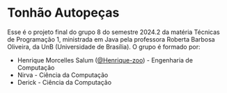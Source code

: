 # Tonhão Autopeças
Esse é o projeto final do grupo 8 do semestre 2024.2 da matéria Técnicas de Programação 1, ministrada em Java pela professora Roberta Barbosa Oliveira, da UnB (Universidade de Brasília).
O grupo é formado por:
- Henrique Morcelles Salum ([@Henrique-zoo](https://github.com/Henrique-zoo)) - Engenharia de Computação
- Nirva - Ciência da Computação
- Derick - Ciência da Computação
